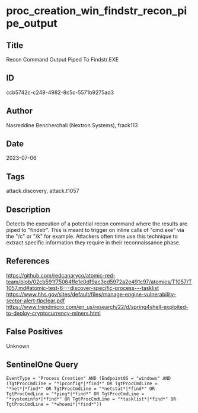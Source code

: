 # proc_creation_win_findstr_recon_pipe_output

## Title
Recon Command Output Piped To Findstr.EXE

## ID
ccb5742c-c248-4982-8c5c-5571b9275ad3

## Author
Nasreddine Bencherchali (Nextron Systems), frack113

## Date
2023-07-06

## Tags
attack.discovery, attack.t1057

## Description
Detects the execution of a potential recon command where the results are piped to "findstr". This is meant to trigger on inline calls of "cmd.exe" via the "/c" or "/k" for example.
Attackers often time use this technique to extract specific information they require in their reconnaissance phase.


## References
https://github.com/redcanaryco/atomic-red-team/blob/02cb591f75064ffe1e0df9ac3ed5972a2e491c97/atomics/T1057/T1057.md#atomic-test-6---discover-specific-process---tasklist
https://www.hhs.gov/sites/default/files/manage-engine-vulnerability-sector-alert-tlpclear.pdf
https://www.trendmicro.com/en_us/research/22/d/spring4shell-exploited-to-deploy-cryptocurrency-miners.html

## False Positives
Unknown

## SentinelOne Query
```
EventType = "Process Creation" AND (EndpointOS = "windows" AND (TgtProcCmdLine = "*ipconfig*|*find*" OR TgtProcCmdLine = "*net*|*find*" OR TgtProcCmdLine = "*netstat*|*find*" OR TgtProcCmdLine = "*ping*|*find*" OR TgtProcCmdLine = "*systeminfo*|*find*" OR TgtProcCmdLine = "*tasklist*|*find*" OR TgtProcCmdLine = "*whoami*|*find*"))

```